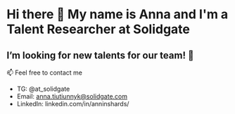 # Hi there 👋 My name is Anna and I'm a Talent Researcher at Solidgate
## I’m looking for new talents for our team! 💚
📫 Feel free to contact me 
- TG: @at_solidgate
- Email: anna.tiutiunnyk@solidgate.com
- LinkedIn: linkedin.com/in/anninshards/

